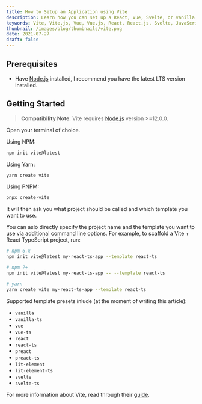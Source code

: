 ```yaml
---
title: How to Setup an Application using Vite
description: Learn how you can set up a React, Vue, Svelte, or vanilla JavaScript app using Vite.
keywords: Vite, Vite.js, Vue, Vue.js, React, React.js, Svelte, JavaScript, JS, TypeScript, TS, Node, Node.js
thumbnail: /images/blog/thumbnails/vite.png
date: 2021-07-27
draft: false
---
```


## Prerequisites

- Have [Node.js](/blog/install-nodejs-and-npm) installed, I recommend you have the latest LTS version installed.

## Getting Started

> **Compatibility Note**: Vite requires [Node.js](https://nodejs.org/en/) version >=12.0.0.

Open your terminal of choice.

Using NPM:

```bash
npm init vite@latest
```

Using Yarn:

```bash
yarn create vite
```

Using PNPM:

```bash
pnpx create-vite
```

It will then ask you what project should be called and which template you want to use.

You can aslo directly specify the project name and the template you want to use via additional command line options. For example, to scaffold a Vite + React TypeScript project, run:

```bash
# npm 6.x
npm init vite@latest my-react-ts-app --template react-ts

# npm 7+
npm init vite@latest my-react-ts-app -- --template react-ts

# yarn
yarn create vite my-react-ts-app --template react-ts
```

Supported template presets inlude (at the moment of writing this article):

- `vanilla`
- `vanilla-ts`
- `vue`
- `vue-ts`
- `react`
- `react-ts`
- `preact`
- `preact-ts`
- `lit-element`
- `lit-element-ts`
- `svelte`
- `svelte-ts`

For more information about Vite, read through their [guide](https://vitejs.dev/guide).